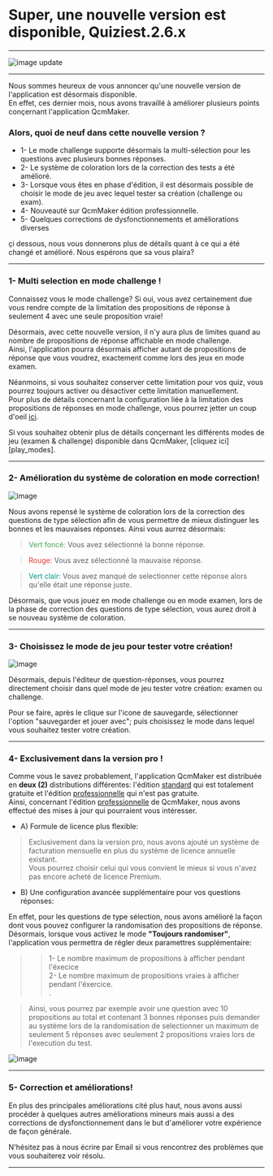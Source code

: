 # Super, une nouvelle version est disponible, Quiziest.2.6.x

---
![image update][image]  

---

Nous sommes heureux de vous annoncer qu'une nouvelle version de l'application est désormais disponible.  
En effet, ces dernier mois, nous avons travaillé à améliorer plusieurs points conçernant l'application QcmMaker.  

### Alors, quoi de neuf dans cette nouvelle version ?
* 1- Le mode challenge supporte désormais la multi-sélection pour les questions avec plusieurs bonnes réponses.
* 2- Le système de coloration lors de la correction des tests a été amélioré.
* 3- Lorsque vous êtes en phase d'édition, il est désormais possible de choisir le mode de jeu avec lequel tester sa création (challenge ou exam).
* 4- Nouveauté sur QcmMaker édition professionnelle.
* 5- Quelques corrections de dysfonctionnements et améliorations diverses

çi dessous, nous vous donnerons plus de détails quant à ce qui a été changé et amélioré. Nous espérons que sa vous plaira?

---

### 1- Multi selection en mode challenge !
Connaissez vous le mode challenge? Si oui, vous avez certainement due vous rendre compte de la limitation des propositions de réponse à seulement 4 avec une seule proposition vraie!

Désormais, avec cette nouvelle version, il n'y aura plus de limites quand au nombre de propositions de réponse affichable en mode challenge.  
Ainsi, l'application pourra désormais afficher autant de propositions de réponse que vous voudrez, exactement comme lors des jeux en mode examen.

Néanmoins, si vous souhaitez conserver cette limitation pour vos quiz, vous pourrez toujours activer ou désactiver cette limitation manuellement.  
Pour plus de détails concernant la configuration liée à la limitation des propositions de réponses en mode challenge, vous pourrez jetter un coup d'oeil [ici][details_compatv3].  

Si vous souhaitez obtenir plus de détails conçernant les différents modes de jeu (examen & challenge) disponible dans QcmMaker, [cliquez ici][play_modes].  

---

### 2- Amélioration du système de coloration en mode correction!
![image][image_correction_colours_code]  

Nous avons repensé le système de coloration lors de la correction des questions de type sélection afin de vous permettre de mieux distinguer les bonnes et les mauvaises réponses. Ainsi vous aurrez désormais:  
><font color="#48a459">Vert foncé:</font> 
Vous avez sélectionné la bonne réponse.

><font color="#E53935">Rouge:</font>
Vous avez sélectionné la mauvaise réponse.

><font color="#009688">Vert clair:</font>
Vous avez manqué de selectionner cette réponse alors qu'elle était une réponse juste.  

Désormais, que vous jouez en mode challenge ou en mode examen, lors de la phase de correction des questions de type sélection, vous aurez droit à se nouveau système de coloration.

---

### 3- Choisissez le mode de jeu pour tester votre création!
![image][image_play_using]  

Désormais, depuis l'éditeur de question-réponses, vous pourrez directement choisir dans quel mode de jeu tester votre création: examen ou challenge.  

Pour se faire, après le clique sur l'icone de sauvegarde, sélectionner l'option "sauvegarder et jouer avec"; puis choisissez le mode dans lequel vous souhaitez tester votre création. 

---

### 4- Exclusivement dans la version pro !
Comme vous le savez probablement, l'application QcmMaker est distribuée en **deux (2)** distributions différentes: l'édition [standard][GooglePlay] qui est totalement gratuite et l'édition [professionnelle][GooglePlaypro] qui n'est pas gratuite.  
Ainsi, concernant l'édition [professionnelle][GooglePlaypro] de QcmMaker, nous avons effectué des mises à jour qui pourraient vous intéresser.  

* A) Formule de licence plus flexible:  
>Exclusivement dans la version pro, nous avons ajouté un système de facturation mensuelle en plus du système de licence annuelle existant.  
Vous pourrez choisir celui qui vous convient le mieux si vous n'avez pas encore acheté de licence Premium.  

* B)  Une configuration avancée supplémentaire pour vos questions réponses:
> 
En effet, pour les questions de type sélection, nous avons amélioré la façon dont vous pouvez configurer la randomisation des propositions de réponse.
Désormais, lorsque vous activez le mode **"Toujours randomiser"**, l'application vous permettra de régler deux paramettres supplémentaire:  
>>1- Le nombre maximum de propositions à afficher pendant l'éxecice  
>>2- Le nombre maximum de propositions vraies à afficher pendant l'éxercice.  
>>.

 >Ainsi, vous pourrez par exemple avoir une question avec 10 propositions au total et contenant 3 bonnes réponses puis demander au système lors de la randomisation de selectionner un maximum de seulement 5 réponses avec seulement 2 propositions vraies lors de l'execution du test.

![image][image_advanced_randomization]  

---

### 5- Correction et améliorations!
En plus des principales améliorations cité plus haut, nous avons aussi procéder à quelques autres améliorations mineurs mais aussi a des corrections de dysfonctionnement dans le but d'améliorer votre expérience de façon générale.

N'hésitez pas à nous écrire par Email si vous rencontrez des problèmes que vous souhaiterez voir résolu.

---

[image_correction_colours_code]: https://qcmmaker.qmakertech.com/documentations/update-info/resources/correction_colours_code.png
[image_play_using]: https://qcmmaker.qmakertech.com/documentations/update-info/resources/play_using.png
[image_advanced_randomization]: https://qcmmaker.qmakertech.com/documentations/update-info/resources/advanced_randomization.png
[details_compatv3]: https://qcmmaker.qmakertech.com/documentations/compat-v3/readme-FR.md
[plau_modes]: https://qcmmaker.qmakertech.com/documentations/play-modes/body-FR.md
[details_pro]: https://qcmmaker.qmakertech.com/documentations/advantages-qcmmaker-pro/body.md
[pro_qcm_file]: https://qcmmaker.qmakertech.com/qcmfiles/Just_for_fun.qcm
[GooglePlayPro]: https://play.google.com/store/apps/details?id=com.qmaker.qcm.maker
[GooglePlay]: https://play.google.com/store/apps/details?id=com.devup.qcm.maker
[image]: https://qcmmaker.qmakertech.com/notifications/app-update/resources/upgrade2.png
[apk]: https://qcmmaker.qmakertech.com/notifications/app-update/resources/qcmmaker-release.apk
